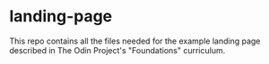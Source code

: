 # landing-page

This repo contains all the files needed for the example landing page described in The Odin Project's "Foundations" curriculum. 
